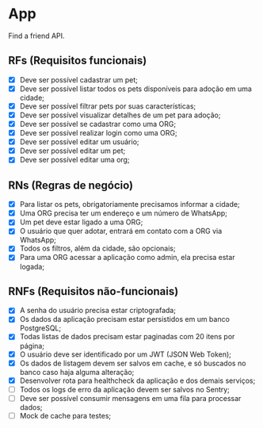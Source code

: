 # App

Find a friend API.

## RFs (Requisitos funcionais)

- [X] Deve ser possível cadastrar um pet;
- [X] Deve ser possível listar todos os pets disponíveis para adoção em uma cidade;
- [X] Deve ser possível filtrar pets por suas características;
- [X] Deve ser possível visualizar detalhes de um pet para adoção;
- [X] Deve ser possível se cadastrar como uma ORG;
- [X] Deve ser possível realizar login como uma ORG;
- [X] Deve ser possível editar um usuário;
- [X] Deve ser possível editar um pet;
- [X] Deve ser possível editar uma org;

## RNs (Regras de negócio)

- [X] Para listar os pets, obrigatoriamente precisamos informar a cidade;
- [X] Uma ORG precisa ter um endereço e um número de WhatsApp;
- [X] Um pet deve estar ligado a uma ORG;
- [X] O usuário que quer adotar, entrará em contato com a ORG via WhatsApp;
- [X] Todos os filtros, além da cidade, são opcionais;
- [X] Para uma ORG acessar a aplicação como admin, ela precisa estar logada;

## RNFs (Requisitos não-funcionais)

- [X] A senha do usuário precisa estar criptografada;
- [X] Os dados da aplicação precisam estar persistidos em um banco PostgreSQL;
- [X] Todas listas de dados precisam estar paginadas com 20 itens por página;
- [X] O usuário deve ser identificado por um JWT (JSON Web Token);
- [X] Os dados de listagem devem ser salvos em cache, e só buscados no banco caso haja alguma alteração;
- [X] Desenvolver rota para healthcheck da aplicação e dos demais serviços;
- [ ] Todos os logs de erro da aplicação devem ser salvos no Sentry;
- [ ] Deve ser possível consumir mensagens em uma fila para processar dados;
- [ ] Mock de cache para testes;

